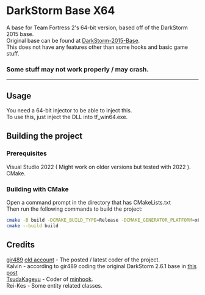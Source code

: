 # DarkStorm Base X64

A base for Team Fortress 2's 64-bit version, based off of the DarkStorm 2015 base. \
Original base can be found at [DarkStorm-2015-Base](https://bitbucket.org/gir489/darkstorm-2015-base/src/master/). \
This does not have any features other than some hooks and basic game stuff.
### Some stuff may not work properly / may crash.

---

## Usage

You need a 64-bit injector to be able to inject this. \
To use this, just inject the DLL into tf_win64.exe.

## Building the project

### Prerequisites

Visual Studio 2022 ( Might work on older versions but tested with 2022 ). \
CMake.

### Building with CMake

Open a command prompt in the directory that has CMakeLists.txt \
Then run the following commands to build the project:

```bash
cmake -B build -DCMAKE_BUILD_TYPE=Release -DCMAKE_GENERATOR_PLATFORM=x64
cmake --build build
```

## Credits

[gir489](https://www.unknowncheats.me/forum/members/5420895.html) [old account](https://www.unknowncheats.me/forum/members/225272.html) - The posted / latest coder of the project. \
Kalvin - according to gir489 coding the original DarkStorm 2.6.1 base in [this post](https://www.unknowncheats.me/forum/team-fortress-2-a/74558-tf2-darkstorm-3-4-1-a.html) \
[TsudaKageyu](https://github.com/TsudaKageyu) - Coder of [minhook](https://github.com/TsudaKageyu/minhook). \
Rei-Kes - Some entity related classes. 

